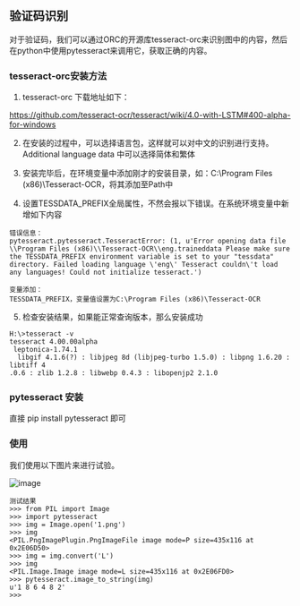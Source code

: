 ## 验证码识别

对于验证码，我们可以通过ORC的开源库tesseract-orc来识别图中的内容，然后在python中使用pytesseract来调用它，获取正确的内容。

### tesseract-orc安装方法

1. tesseract-orc 下载地址如下：

https://github.com/tesseract-ocr/tesseract/wiki/4.0-with-LSTM#400-alpha-for-windows

2. 在安装的过程中，可以选择语言包，这样就可以对中文的识别进行支持。Additional language data 中可以选择简体和繁体

3. 安装完毕后，在环境变量中添加刚才的安装目录，如：C:\Program Files (x86)\Tesseract-OCR，将其添加至Path中

4. 设置TESSDATA_PREFIX全局属性，不然会报以下错误。在系统环境变量中新增如下内容

```
错误信息：
pytesseract.pytesseract.TesseractError: (1, u'Error opening data file \\Program Files (x86)\\Tesseract-OCR\\eng.traineddata Please make sure the TESSDATA_PREFIX environment variable is set to your "tessdata" directory. Failed loading language \'eng\' Tesseract couldn\'t load any languages! Could not initialize tesseract.')

变量添加：
TESSDATA_PREFIX，变量值设置为C:\Program Files (x86)\Tesseract-OCR
```

5. 检查安装结果，如果能正常查询版本，那么安装成功
```
H:\>tesseract -v
tesseract 4.00.00alpha
 leptonica-1.74.1
  libgif 4.1.6(?) : libjpeg 8d (libjpeg-turbo 1.5.0) : libpng 1.6.20 : libtiff 4
.0.6 : zlib 1.2.8 : libwebp 0.4.3 : libopenjp2 2.1.0
```

### pytesseract 安装

直接 pip install pytesseract 即可


### 使用

我们使用以下图片来进行试验。

![image](http://img.blog.csdn.net/20180209094145460)

```
测试结果
>>> from PIL import Image
>>> import pytesseract
>>> img = Image.open('1.png')
>>> img
<PIL.PngImagePlugin.PngImageFile image mode=P size=435x116 at 0x2E06D50>
>>> img = img.convert('L')
>>> img
<PIL.Image.Image image mode=L size=435x116 at 0x2E06FD0>
>>> pytesseract.image_to_string(img)
u'1 8 6 4 8 2'
>>>
```
